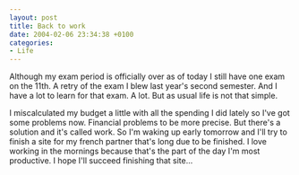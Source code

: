 ```yaml
---
layout: post
title: Back to work
date: 2004-02-06 23:34:38 +0100
categories:
- Life
---
```

Although my exam period is officially over as of today I still have one exam on the 11th. A retry of the exam I blew last year's second semester. And I have a lot to learn for that exam. A lot. But as usual life is not that simple.

I miscalculated my budget a little with all the spending I did lately so I've got some problems now. Financial problems to be more precise. But there's a solution and it's called work. So I'm waking up early tomorrow and I'll try to finish a site for my french partner that's long due to be finished. I love working in the mornings because that's the part of the day I'm most productive. I hope I'll succeed finishing that site...
